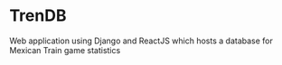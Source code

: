 # TrenDB
Web application using Django and ReactJS which hosts a database for Mexican Train game statistics 
